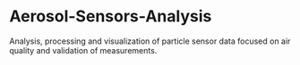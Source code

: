 # Aerosol-Sensors-Analysis
Analysis, processing and visualization of particle sensor data focused on air quality and validation of measurements.
